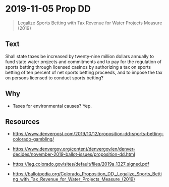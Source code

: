 # 2019-11-05 Prop DD

> Legalize Sports Betting with Tax Revenue for Water Projects Measure (2019)
 
## Text

Shall state taxes be increased by twenty-nine million dollars annually to fund state water projects and commitments and to pay for the regulation of sports betting through licensed casinos by authorizing a tax on sports betting of ten percent of net sports betting proceeds, and to impose the tax on persons licensed to conduct sports betting?

## Why

- Taxes for environmental causes? Yep.

## Resources

- https://www.denverpost.com/2019/10/12/proposition-dd-sports-betting-colorado-gambling/

- https://www.denvergov.org/content/denvergov/en/denver-decides/november-2019-ballot-issues/proposition-dd.html

- https://leg.colorado.gov/sites/default/files/2019a_1327_signed.pdf

- https://ballotpedia.org/Colorado_Proposition_DD,_Legalize_Sports_Betting_with_Tax_Revenue_for_Water_Projects_Measure_(2019)
